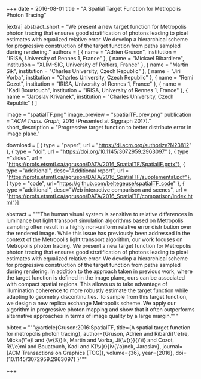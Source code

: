 +++
date = 2016-08-01
title = "A Spatial Target Function for Metropolis Photon Tracing"

[extra]
abstract_short = "We present a new target function for Metropolis photon tracing that ensures good stratification of photons leading to pixel estimates with equalized relative error. We develop a hierarchical scheme for progressive construction of the target function from paths sampled during rendering."
authors = [
    { name = "Adrien Gruson", institution = "IRISA, University of Rennes 1, France" },
    { name = "Mickael Ribardiere", institution = "XLIM-SIC, University of Poitiers, France" }, 
    { name = "Martin Sik", institution = "Charles University, Czech Republic" },
    { name = "Jiri Vorba", institution = "Charles University, Czech Republic" },
    { name = "Remi Cozot", institution = "IRISA, University of Rennes 1, France" },
    { name = "Kadi Bouatouch", institution = "IRISA, University of Rennes 1, France" },
    { name = "Jaroslav Krivanek", institution = "Charles University, Czech Republic" }
]

image = "spatialTF.png"
image_preview = "spatialTF_prev.png"
publication = "*ACM Trans. Graph,* 2016 (Presented at Siggraph 2017)."
short_description = "Progressive target function to better distribute error in image plane."

download = [
    { type = "paper", url = "https://dl.acm.org/authorize?N23812" },
    { type = "doi", url = "https://doi.org/10.1145/3072959.2963097" },
    { type ="slides", url = "https://profs.etsmtl.ca/agruson/DATA/2016_SpatialTF/SpatialIF.pptx"},
    { type ="additional", desc="Additional report", url = "https://profs.etsmtl.ca/agruson/DATA/2016_SpatialTF/supplemental.pdf"},
    { type = "code", url="https://github.com/beltegeuse/spatialTF_code" },
    { type ="additional", desc="Web interactive comparison and scenes", url = "https://profs.etsmtl.ca/agruson/DATA/2016_SpatialTF/comparison/index.html"}]

abstract = """The human visual system is sensitive to relative differences in luminance but light transport simulation algorithms based on Metropolis sampling often result in a highly non-uniform relative error distribution over the rendered image. While this issue has previously been addressed in the context of the Metropolis light transport algorithm, our work focuses on Metropolis photon tracing. We present a new target function for Metropolis photon tracing that ensures good stratification of photons leading to pixel estimates with equalized relative error. We develop a hierarchical scheme for progressive construction of the target function from paths sampled during rendering. In addition to the approach taken in previous work, where the target function is defined in the image plane, ours can be associated with compact spatial regions. This allows us to take advantage of illumination coherence to more robustly estimate the target function while adapting to geometry discontinuities. To sample from this target function, we design a new replica exchange Metropolis scheme. We apply our algorithm in progressive photon mapping and show that it often outperforms alternative approaches in terms of image quality by a large margin."""

bibtex = """@article{Gruson:2016:SpatialTF,
  title={A spatial target function for metropolis photon tracing},
  author={Gruson, Adrien and Ribardi{\\`e}re, Micka{\\"e}l and {\\v{S}}ik, Martin and Vorba, Ji{\\v{r}}{\\'\\i} and Cozot, R{\\'e}mi and Bouatouch, Kadi and K{\\v{r}}iv{\\'a}nek, Jaroslav},
  journal={ACM Transactions on Graphics (TOG)},
  volume={36},
  year={2016},
  doi={10.1145/3072959.2963097}
}"""

+++